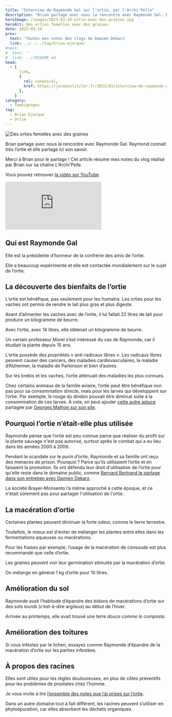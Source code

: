 ```yaml
---
title: "Interview de Raymonde Gal sur l'ortie, par l'Archi'Pelle"
description: "Brian partage avec nous la rencontre avec Raymonde Gal. Raymond connait très l'ortie et elle partage ici son savoir."
heroImage: /images/2023-03-28-ortie-avec-des-graines.jpg
heroAlt: Des orties femelles avec des graines
date: 2023-03-28
prev:
  text: 'Toutes mes notes des vlogs de Damien Dekarz'
  link: ../../../tag/brian-ejarque/
#next:
#  text: ''
#  link: ..//README.md
head:
  - [
      link,
      {
        rel: canonical,
        href: https://jeremielitzler.fr/2023/03/interview-de-raymonde-gal-sur-lortie-larchipelle,
      },
    ]
category:
  - Temoignages
tag:
  - Brian Ejarque
  - Ortie
---
```


![Des orties femelles avec des graines](/images/2023-03-28-ortie-avec-des-graines.jpg 'Crédits : image de [Markus Winkler](https://unsplash.com/@markuswinkler?utm_source=unsplash&utm_medium=referral&utm_content=creditCopyText) sur [Unsplash](https://unsplash.com/s/photos/nettle?utm_source=unsplash&utm_medium=referral&utm_content=creditCopyText)')

Brian partage avec nous la rencontre avec Raymonde Gal. Raymond connait très l’ortie et elle partage ici son savoir.

Merci à Brian pour le partage !
Cet article résume mes notes du vlog réalisé par Brian sur sa chaîne _L’Archi'Pelle_.

<!-- more -->

Vous pouvez retrouver [la vidéo sur YouTube](https://www.youtube.com/watch?v=TyN8q2aHc8U).

<!-- markdownlint-disable MD033 -->
<p class="newsletter-wrapper"><iframe class="newsletter-embed" src="https://iamjeremie.substack.com/embed" frameborder="0" scrolling="no"></iframe></p>

## Qui est Raymonde Gal

Elle est la présidente d’honneur de la confrérie des amis de l’ortie.

Elle a beaucoup expérimenté et elle est contactée mondialement sur le sujet de l’ortie.

## La découverte des bienfaits de l’ortie

L’ortie est bénéfique, pas seulement pour les humains. Les orties pour les vaches ont permis de rendre le lait plus gras et plus digeste.

Avant d’alimenter les vaches avec de l’ortie, il lui fallait 22 litres de lait pour produire un kilogramme de beurre.

Avec l’ortie, avec 14 litres, elle obtenait un kilogramme de beurre.

Un certain professeur Morel s’est intéressé du cas de Raymonde, car il étudiait la plante depuis 15 ans.

L’ortie possède des propriétés « anti-radicaux libres ». Les radicaux libres peuvent causer des cancers, des maladies cardiovasculaires, la maladie d’Alzheimer, la maladie de Parkinson et bien d’autres.

Sur les brebis et les vaches, l’ortie atténuait des maladies les plus connues.

Chez certains animaux de la famille aviaire, l’ortie peut être bénéfique non pas pour sa consommation directe, mais pour les larves qui développent sur l’ortie. Par exemple, le rouge du dindon pouvait être diminué suite à la consommation de ces larves. À cela, on peut ajouter [cette autre astuce](http://www.nemausensis.com/Traditions/dindons.htm) partagée par [Georges Mathon sur son site](http://www.nemausensis.com/MeContacter.htm).

## Pourquoi l’ortie n’était-elle plus utilisée

Raymonde pense que l’ortie est peu connue parce que réaliser du profit sur la plante sauvage n'est pas autorisé, surtout après le combat qui a eu lieu dans les années 2000 à 2006.

Pendant le scandale sur le _purin d’ortie_, Raymonde et sa famille ont reçu des menaces de prison. Pourquoi ? Parce qu’ils utilisaient l’ortie et en faisaient la promotion. Ils ont défendu leur droit d'utilisation de l’ortie pour qu'elle reste dans le domaine public, comme [Bernard Bertrand le partage dans son entretien avec Damien Dekarz](../la-guerre-de-lortie-avec-bernard-bertrand-damien-dekarz/README.md).

La société Brayer-Monsento l’a même approché à cette époque, et ce n'était sûrement pas pour partager l'utilisation de l'ortie.

## La macération d’ortie

Certaines plantes peuvent diminuer la forte odeur, comme le lierre terrestre.

Toutefois, le mieux est d'éviter de mélanger les plantes entre elles dans les fermentations aqueuses ou macérations.

Pour les fraises par exemple, l’usage de la macération de consoude est plus recommandé que celle d’ortie.

Les graines peuvent voir leur germination stimulée par la macération d’ortie.

On mélange en général 1 kg d’ortie pour 10 litres.

## Amélioration du sol

Raymonde avait l’habitude d’épandre des bidons de macérations d’ortie sur des sols _lourds_ (c’est-à-dire argileux) au début de l’hiver.

Arrivée au printemps, elle avait trouvé une terre _douce comme le composte_.

## Amélioration des toitures

Si vous infestez par le lichen, essayez comme Raymonde d’épandre de la macération d’ortie sur les parties infestées.

## À propos des racines

Elles sont utiles pour les règles douloureuses, en plus de côtés préventifs pour les problèmes de prostates chez l’homme.

Je vous invite à lire [l’ensemble des notes que j’ai prises sur l’ortie](../../../tag/ortie).

Dans un autre domaine tout à fait différent, les racines peuvent s’utiliser en phytoépuration, car elles absorbent les déchets organiques.
